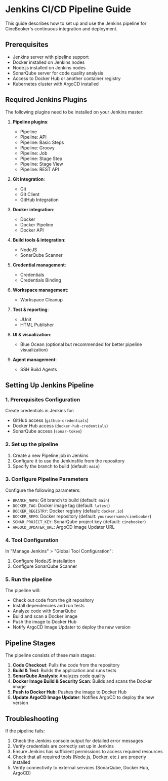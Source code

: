
# Jenkins CI/CD Pipeline Guide

This guide describes how to set up and use the Jenkins pipeline for CineBooker's continuous integration and deployment.

## Prerequisites

- Jenkins server with pipeline support
- Docker installed on Jenkins nodes
- Node.js installed on Jenkins nodes
- SonarQube server for code quality analysis
- Access to Docker Hub or another container registry
- Kubernetes cluster with ArgoCD installed

## Required Jenkins Plugins

The following plugins need to be installed on your Jenkins master:

1. **Pipeline plugins**:
   - Pipeline
   - Pipeline: API
   - Pipeline: Basic Steps
   - Pipeline: Groovy
   - Pipeline: Job
   - Pipeline: Stage Step
   - Pipeline: Stage View
   - Pipeline: REST API

2. **Git integration**:
   - Git
   - Git Client
   - GitHub Integration

3. **Docker integration**:
   - Docker
   - Docker Pipeline
   - Docker API

4. **Build tools & integration**:
   - NodeJS
   - SonarQube Scanner

5. **Credential management**:
   - Credentials
   - Credentials Binding

6. **Workspace management**:
   - Workspace Cleanup

7. **Test & reporting**:
   - JUnit
   - HTML Publisher

8. **UI & visualization**:
   - Blue Ocean (optional but recommended for better pipeline visualization)

9. **Agent management**:
   - SSH Build Agents

## Setting Up Jenkins Pipeline

### 1. Prerequisites Configuration

Create credentials in Jenkins for:
- GitHub access (`github-credentials`)
- Docker Hub access (`docker-hub-credentials`)
- SonarQube access (`sonar-token`)

### 2. Set up the pipeline

1. Create a new Pipeline job in Jenkins
2. Configure it to use the Jenkinsfile from the repository
3. Specify the branch to build (default: `main`)

### 3. Configure Pipeline Parameters

Configure the following parameters:
- `BRANCH_NAME`: Git branch to build (default: `main`)
- `DOCKER_TAG`: Docker image tag (default: `latest`)
- `DOCKER_REGISTRY`: Docker registry (default: `docker.io`)
- `DOCKER_REPO`: Docker repository (default: `yourusername/cinebooker`)
- `SONAR_PROJECT_KEY`: SonarQube project key (default: `cinebooker`)
- `ARGOCD_UPDATER_URL`: ArgoCD Image Updater URL

### 4. Tool Configuration

In "Manage Jenkins" > "Global Tool Configuration":
1. Configure NodeJS installation
2. Configure SonarQube Scanner

### 5. Run the pipeline

The pipeline will:
- Check out code from the git repository
- Install dependencies and run tests
- Analyze code with SonarQube
- Build and scan a Docker image
- Push the image to Docker Hub
- Notify ArgoCD Image Updater to deploy the new version

## Pipeline Stages

The pipeline consists of these main stages:

1. **Code Checkout**: Pulls the code from the repository
2. **Build & Test**: Builds the application and runs tests
3. **SonarQube Analysis**: Analyzes code quality
4. **Docker Image Build & Security Scan**: Builds and scans the Docker image
5. **Push to Docker Hub**: Pushes the image to Docker Hub
6. **Update ArgoCD Image Updater**: Notifies ArgoCD to deploy the new version

## Troubleshooting

If the pipeline fails:

1. Check the Jenkins console output for detailed error messages
2. Verify credentials are correctly set up in Jenkins
3. Ensure Jenkins has sufficient permissions to access required resources
4. Check that all required tools (Node.js, Docker, etc.) are properly installed
5. Verify connectivity to external services (SonarQube, Docker Hub, ArgoCD)
